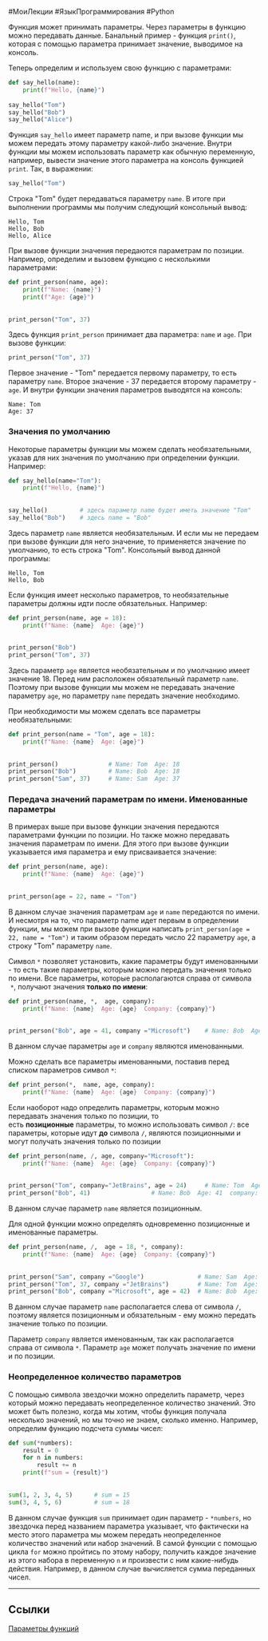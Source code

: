 #МоиЛекции #ЯзыкПрограммирования #Python 

Функция может принимать параметры. Через параметры в функцию можно передавать данные. Банальный пример - функция `print()`, которая с помощью параметра принимает значение, выводимое на консоль.

Теперь определим и используем свою функцию с параметрами:

```python
def say_hello(name):
    print(f"Hello, {name}")
 
say_hello("Tom")
say_hello("Bob")
say_hello("Alice")
```

Функция `say_hello` имеет параметр name, и при вызове функции мы можем передать этому параметру какой-либо значение. Внутри функции мы можем использовать параметр как обычную переменную, например, вывести значение этого параметра на консоль функцией `print`. Так, в выражении:

```python
say_hello("Tom")
```

Строка "Tom" будет передаваться параметру `name`. В итоге при выполнении программы мы получим следующий консольный вывод:

```
Hello, Tom
Hello, Bob
Hello, Alice
```

При вызове функции значения передаются параметрам по позиции. Например, определим и вызовем функцию с несколькими параметрами:

```python
def print_person(name, age):
    print(f"Name: {name}")
    print(f"Age: {age}")
 
 
print_person("Tom", 37)
```

Здесь функция `print_person` принимает два параметра: `name` и `age`. При вызове функции:

```python
print_person("Tom", 37)
```

Первое значение - "Tom" передается первому параметру, то есть параметру `name`. Второе значение - 37 передается второму параметру - `age`. И внутри функции значения параметров выводятся на консоль:

```
Name: Tom
Age: 37
```

### Значения по умолчанию

Некоторые параметры функции мы можем сделать необязательными, указав для них значения по умолчанию при определении функции. Например:

```python
def say_hello(name="Tom"):
    print(f"Hello, {name}")
 
 
say_hello()         # здесь параметр name будет иметь значение "Tom"
say_hello("Bob")    # здесь name = "Bob"
```

Здесь параметр `name` является необязательным. И если мы не передаем при вызове функции для него значение, то применяется значение по умолчанию, то есть строка "Tom". Консольный вывод данной программы:

```
Hello, Tom
Hello, Bob
```

Если функция имеет несколько параметров, то необязательные параметры должны идти после обязательных. Например:

```python
def print_person(name, age = 18):
    print(f"Name: {name}  Age: {age}")
 
 
print_person("Bob")
print_person("Tom", 37)
```

Здесь параметр `age` является необязательным и по умолчанию имеет значение 18. Перед ним расположен обязательный параметр `name`. Поэтому при вызове функции мы можем не передавать значение параметру `age`, но параметру `name` передать значение необходимо.

При необходимости мы можем сделать все параметры необязательными:

```python
def print_person(name = "Tom", age = 18):
    print(f"Name: {name}  Age: {age}")
 
 
print_person()              # Name: Tom  Age: 18
print_person("Bob")         # Name: Bob  Age: 18
print_person("Sam", 37)     # Name: Sam  Age: 37
```

### Передача значений параметрам по имени. Именованные параметры

В примерах выше при вызове функции значения передаются параметрами функции по позиции. Но также можно передавать значения параметрам по имени. Для этого при вызове функции указывается имя параметра и ему присваивается значение:

```python
def print_person(name, age):
    print(f"Name: {name}  Age: {age}")
 
 
print_person(age = 22, name = "Tom")
```

В данном случае значения параметрам `age` и `name` передаются по имени. И несмотря на то, что параметр name идет первым в определении функции, мы можем при вызове функции написать `print_person(age = 22, name = "Tom")` и таким образом передать число 22 параметру `age`, а строку "Tom" параметру `name`.

Символ `*` позволяет установить, какие параметры будут именованными - то есть такие параметры, которым можно передать значения только по имени. Все параметры, которые располагаются справа от символа  `*`, получают значения **только по имени**:

```python
def print_person(name, *,  age, company):
    print(f"Name: {name}  Age: {age}  Company: {company}")
 
 
print_person("Bob", age = 41, company ="Microsoft")    # Name: Bob  Age: 41  company: Microsoft
```

В данном случае параметры `age` и `company` являются именованными.

Можно сделать все параметры именованными, поставив перед списком параметров символ `*`:

```python
def print_person(*,  name, age, company):
    print(f"Name: {name}  Age: {age}  Company: {company}")
```

Если наоборот надо определить параметры, которым можно передавать значения только по позиции, то есть **позиционные** параметры, то можно использовать символ `/`: все параметры, которые идут **до** символа `/`, являются позиционными и могут получать значения только по позиции

```python
def print_person(name, /, age, company="Microsoft"):
    print(f"Name: {name}  Age: {age}  Company: {company}")
 
 
print_person("Tom", company="JetBrains", age = 24)     # Name: Tom  Age: 24  company: JetBrains
print_person("Bob", 41)                 # Name: Bob  Age: 41  company: Microsoft
```

В данном случае параметр `name` является позиционным.

Для одной функции можно определять одновременно позиционные и именованные параметры.

```python
def print_person(name, /,  age = 18, *, company):
    print(f"Name: {name}  Age: {age}  Company: {company}")
 
 
print_person("Sam", company ="Google")               # Name: Sam  Age: 18  company: Google
print_person("Tom", 37, company ="JetBrains")        # Name: Tom  Age: 37  company: JetBrains
print_person("Bob", company ="Microsoft", age = 42)  # Name: Bob  Age: 42  company: Microsoft
```

В данном случае параметр `name` располагается слева от символа `/`, поэтому является позиционным и обязательным - ему можно передать значение только по позиции.

Параметр `company` является именованным, так как располагается справа от символа `*`. Параметр `age` может получать значение по имени и по позиции.

### Неопределенное количество параметров

С помощью символа звездочки можно определить параметр, через который можно передавать неопределенное количество значений. Это может быть полезно, когда мы хотим, чтобы функция получала несколько значений, но мы точно не знаем, сколько именно. Например, определим функцию подсчета суммы чисел:

```python
def sum(*numbers):
    result = 0
    for n in numbers:
        result += n
    print(f"sum = {result}")
 
 
sum(1, 2, 3, 4, 5)      # sum = 15
sum(3, 4, 5, 6)         # sum = 18
```

В данном случае функция `sum` принимает один параметр - `*numbers`, но звездочка перед названием параметра указывает, что фактически на место этого параметра мы можем передать неопределенное количество значений или набор значений. В самой функции с помощью цикла `for` можно пройтись по этому набору, получить каждое значение из этого набора в переменную `n` и произвести с ним какие-нибудь действия. Например, в данном случае вычисляется сумма переданных чисел.

---
## Ссылки

[Параметры функций](https://metanit.com/python/tutorial/2.15.php)